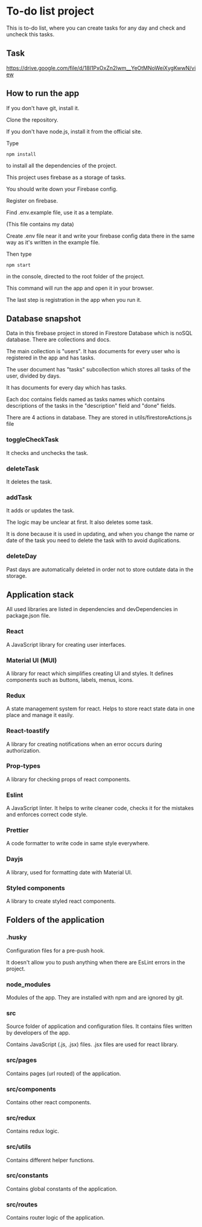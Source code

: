 # To-do list project

This is to-do list, where you can create tasks for any day and 
check and uncheck this tasks.

## Task

https://drive.google.com/file/d/18I1PxOxZn2lwm__YeOtMNoWeiXygKwwN/view

## How to run the app

If you don't have git, install it.

Clone the repository.

If you don't have node.js, install it from the official site.

Type

```
npm install
```

to install all the dependencies of the project.

This project uses firebase as a storage of tasks.

You should write down your Firebase config.

Register on firebase.

Find .env.example file, use it as a template.

(This file contains my data)

Create .env file near it and write your firebase config data there in the same way as it's written in the example file.

Then type 

```
npm start
```

in the console, directed to the root folder of the project.

This command will run the app and open it in your browser.

The last step is registration in the app when you run it.

## Database snapshot

Data in this firebase project in stored in Firestore Database which is noSQL database.
There are collections and docs.

The main collection is "users". It has documents for every user who is registered in the app and has tasks.

The user document has "tasks" subcollection which stores all tasks of the user, divided by days.

It has documents for every day which has tasks.

Each doc contains fields named as tasks names which contains descriptions of the tasks
in the "description" field and "done" fields.

There are 4 actions in database. They are stored in utils/firestoreActions.js file

### toggleCheckTask

It checks and unchecks the task.

### deleteTask

It deletes the task.

### addTask

It adds or updates the task.

The logic may be unclear at first. It also deletes some task.

It is done because it is used in updating, and when you change the name or date of the task
you need to delete the task with to avoid duplications.

### deleteDay

Past days are automatically deleted in order not to store outdate data in the storage.

## Application stack

All used libraries are listed in dependencies and devDependencies in package.json file.

### React

A JavaScript library for creating user interfaces.

### Material UI (MUI)

A library for react which simplifies creating UI and styles. It defines components such as buttons, labels, menus, icons.

### Redux

A state management system for react. Helps to store react state data in one place and manage it easily.

### React-toastify

A library for creating notifications when an error occurs during authorization.

### Prop-types

A library for checking props of react components.

### Eslint

A JavaScript linter. It helps to write cleaner code, checks it for the mistakes and enforces correct code style.

### Prettier

A code formatter to write code in same style everywhere.

### Dayjs

A library, used for formatting date with Material UI.

### Styled components

A library to create styled react components.

## Folders of the application

### .husky

Configuration files for a pre-push hook.

It doesn't allow you to push anything when there are EsLint errors in the project.

### node_modules

Modules of the app. They are installed with npm and are ignored by git.

### src

Source folder of application and configuration files. It contains files written by developers of the app.

Contains JavaScript (.js, .jsx) files. .jsx files are used for react library.

### src/pages 

Contains pages (url routed) of the application.

### src/components

Contains other react components.

### src/redux

Contains redux logic.

### src/utils

Contains different helper functions.

### src/constants

Contains global constants of the application.

### src/routes

Contains router logic of the application.
